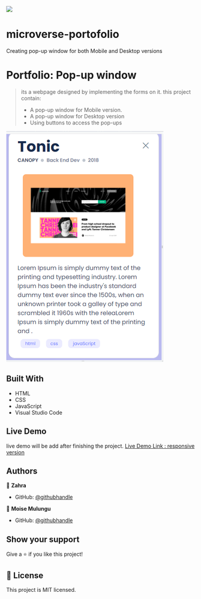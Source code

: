 ![](https://img.shields.io/badge/Microverse-blueviolet)

# microverse-portofolio
Creating pop-up window for both Mobile and Desktop versions 
 
# Portfolio: Pop-up window

> its a webpage designed by implementing the forms on it. 
> this project contain:
> - A pop-up window for Mobile version.
> - A pop-up window for Desktop version
> - Using buttons to access the pop-ups

![screenshot](images/popUp-screenshot.png)

## Built With

- HTML
- CSS
- JavaScript
- Visual Studio Code

## Live Demo
live demo will be add after finishing the project.
[Live Demo Link : responsive version ](https://raw.githack.com/ZahraArshia/my-portfolio/responsive-version/zahra-portfolio.html)

## Authors

👤 **Zahra**

- GitHub: [@githubhandle](https://github.com/ZahraArshia)

👤 **Moise Mulungu**

- GitHub: [@githubhandle](https://github.com/moise-mulungu)


## Show your support

Give a ⭐️ if you like this project!

## 📝 License

This project is MIT licensed.
